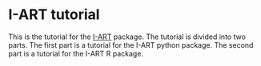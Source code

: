 I-ART tutorial
=======================================

This is the tutorial for the [I-ART](https://i-art.readthedocs.io/en/latest/) package. The tutorial is divided into two parts. The first part is a tutorial for the I-ART python package. The second part is a tutorial for the I-ART R package.
